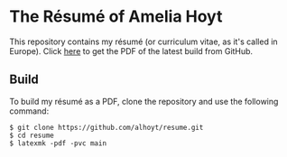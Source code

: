 # The Résumé of Amelia Hoyt

This repository contains my résumé (or curriculum vitae, as it's called in
Europe). Click [here](https://github.com/alhoyt/resume/raw/master/main.pdf)
to get the PDF of the latest build from GitHub.

## Build

To build my résumé as a PDF, clone the repository and use the following command:

```shell
$ git clone https://github.com/alhoyt/resume.git
$ cd resume
$ latexmk -pdf -pvc main
```

